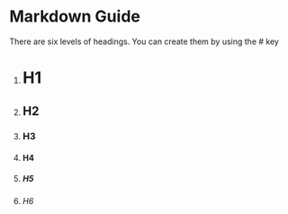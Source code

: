 # Markdown Guide
There are six levels of headings. 
You can create them by using the # key 
1. # H1
2. ## H2
3. ### H3
4. #### H4
5. ##### H5 
6. ###### H6
